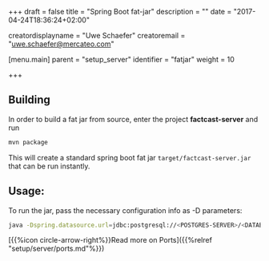 +++
draft = false
title = "Spring Boot fat-jar"
description = ""
date = "2017-04-24T18:36:24+02:00"

creatordisplayname = "Uwe Schaefer"
creatoremail = "uwe.schaefer@mercateo.com"

[menu.main]
parent = "setup_server"
identifier = "fatjar"
weight = 10

+++

## Building

In order to build a fat jar from source, enter the project **factcast-server** and run

```sh
mvn package
```


This will create a standard spring boot fat jar ```target/factcast-server.jar``` that can be run instantly.

## Usage:

To run the jar, pass the necessary configuration info as -D parameters:

```sh
java -Dspring.datasource.url=jdbc:postgresql://<POSTGRES-SERVER>/<DATABASENAME>?user=<USERNAME>&password=<PASSWORD> -Dmanagement.security.enabled=false -jar target/factcast.jar

```
[{{%icon circle-arrow-right%}}Read more on Ports]({{%relref "setup/server/ports.md"%}})
